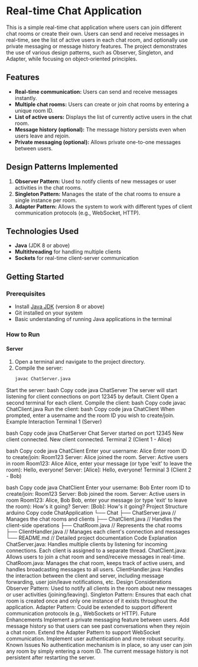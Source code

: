 # Real-time Chat Application

This is a simple real-time chat application where users can join different chat rooms or create their own. Users can send and receive messages in real-time, see the list of active users in each chat room, and optionally use private messaging or message history features. The project demonstrates the use of various design patterns, such as Observer, Singleton, and Adapter, while focusing on object-oriented principles.

## Features

- **Real-time communication:** Users can send and receive messages instantly.
- **Multiple chat rooms:** Users can create or join chat rooms by entering a unique room ID.
- **List of active users:** Displays the list of currently active users in the chat room.
- **Message history (optional):** The message history persists even when users leave and rejoin.
- **Private messaging (optional):** Allows private one-to-one messages between users.

## Design Patterns Implemented

1. **Observer Pattern:** Used to notify clients of new messages or user activities in the chat rooms.
2. **Singleton Pattern:** Manages the state of the chat rooms to ensure a single instance per room.
3. **Adapter Pattern:** Allows the system to work with different types of client communication protocols (e.g., WebSocket, HTTP).

## Technologies Used

- **Java** (JDK 8 or above)
- **Multithreading** for handling multiple clients
- **Sockets** for real-time client-server communication

## Getting Started

### Prerequisites

- Install [Java JDK](https://www.oracle.com/java/technologies/javase-jdk11-downloads.html) (version 8 or above)
- Git installed on your system
- Basic understanding of running Java applications in the terminal

### How to Run

#### Server

1. Open a terminal and navigate to the project directory.
2. Compile the server:
   ```bash
   javac ChatServer.java

Start the server:
bash
Copy code
java ChatServer
The server will start listening for client connections on port 12345 by default.
Client
Open a second terminal for each client.
Compile the client:
bash
Copy code
javac ChatClient.java
Run the client:
bash
Copy code
java ChatClient
When prompted, enter a username and the room ID you wish to create/join.
Example Interaction
Terminal 1 (Server)

bash
Copy code
java ChatServer
Chat Server started on port 12345
New client connected.
New client connected.
Terminal 2 (Client 1 - Alice)

bash
Copy code
java ChatClient
Enter your username: Alice
Enter room ID to create/join: Room123
Server: Alice joined the room.
Server: Active users in room Room123: Alice
Alice, enter your message (or type 'exit' to leave the room): Hello, everyone!
Server: [Alice]: Hello, everyone!
Terminal 3 (Client 2 - Bob)

bash
Copy code
java ChatClient
Enter your username: Bob
Enter room ID to create/join: Room123
Server: Bob joined the room.
Server: Active users in room Room123: Alice, Bob
Bob, enter your message (or type 'exit' to leave the room): How's it going?
Server: [Bob]: How's it going?
Project Structure
arduino
Copy code
ChatApplication
└── Chat
    ├── ChatServer.java           // Manages the chat rooms and clients
    ├── ChatClient.java           // Handles the client-side operations
    ├── ChatRoom.java             // Represents the chat rooms
    ├── ClientHandler.java         // Manages each client's connection and messages
    └── README.md                 // Detailed project documentation
Code Explanation
ChatServer.java: Handles multiple clients by listening for incoming connections. Each client is assigned to a separate thread.
ChatClient.java: Allows users to join a chat room and send/receive messages in real-time.
ChatRoom.java: Manages the chat room, keeps track of active users, and handles broadcasting messages to all users.
ClientHandler.java: Handles the interaction between the client and server, including message forwarding, user join/leave notifications, etc.
Design Considerations
Observer Pattern: Used to notify all clients in the room about new messages or user activities (joining/leaving).
Singleton Pattern: Ensures that each chat room is created once and only one instance of it exists throughout the application.
Adapter Pattern: Could be extended to support different communication protocols (e.g., WebSockets or HTTP).
Future Enhancements
Implement a private messaging feature between users.
Add message history so that users can see past conversations when they rejoin a chat room.
Extend the Adapter Pattern to support WebSocket communication.
Implement user authentication and more robust security.
Known Issues
No authentication mechanism is in place, so any user can join any room by simply entering a room ID.
The current message history is not persistent after restarting the server.

